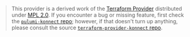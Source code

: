 > This provider is a derived work of the [Terraform Provider](https://github.com/scastria/terraform-provider-konnect)
> distributed under [MPL 2.0](https://www.mozilla.org/en-US/MPL/2.0/). If you encounter a bug or missing feature,
> first check the [`pulumi-konnect` repo](https://github.com/csechrist/pulumi-konnect/issues); however, if that doesn't turn up anything,
> please consult the source [`terraform-provider-konnect` repo](https://github.com/scastria/terraform-provider-konnect/issues).

